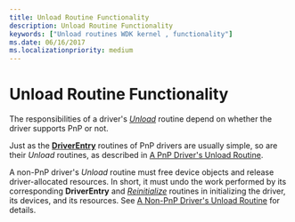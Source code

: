 ```yaml
---
title: Unload Routine Functionality
description: Unload Routine Functionality
keywords: ["Unload routines WDK kernel , functionality"]
ms.date: 06/16/2017
ms.localizationpriority: medium
---
```


# Unload Routine Functionality





The responsibilities of a driver's [*Unload*](/windows-hardware/drivers/ddi/wdm/nc-wdm-driver_unload) routine depend on whether the driver supports PnP or not.

Just as the [**DriverEntry**](/windows-hardware/drivers/ddi/wdm/nc-wdm-driver_initialize) routines of PnP drivers are usually simple, so are their *Unload* routines, as described in [A PnP Driver's Unload Routine](pnp-driver-s-unload-routine.md).

A non-PnP driver's *Unload* routine must free device objects and release driver-allocated resources. In short, it must undo the work performed by its corresponding **DriverEntry** and [*Reinitialize*](/windows-hardware/drivers/ddi/ntddk/nc-ntddk-driver_reinitialize) routines in initializing the driver, its devices, and its resources. See [A Non-PnP Driver's Unload Routine](non-pnp-driver-s-unload-routine.md) for details.

 

